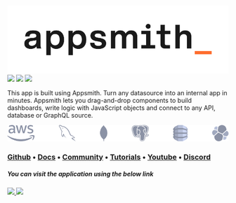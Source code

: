 ![](https://raw.githubusercontent.com/appsmithorg/appsmith/release/static/appsmith_logo_primary.png)
![](https://i.ibb.co/ykVh1dm/dashboard.jpg)
![](https://i.ibb.co/vPNpMyL/clients.jpg)
![](https://i.ibb.co/16Z6rjJ/Tickets.jpg)

This app is built using Appsmith. Turn any datasource into an internal app in minutes. Appsmith lets you drag-and-drop components to build dashboards, write logic with JavaScript objects and connect to any API, database or GraphQL source.

![](https://raw.githubusercontent.com/appsmithorg/appsmith/release/static/images/integrations.png)

### [Github](https://github.com/appsmithorg/appsmith) • [Docs](https://docs.appsmith.com/?utm_source=github&utm_medium=social&utm_content=appsmith_docs&utm_campaign=null&utm_term=appsmith_docs) • [Community](https://community.appsmith.com/) • [Tutorials](https://github.com/appsmithorg/appsmith/tree/update/readme#tutorials) • [Youtube](https://www.youtube.com/appsmith) • [Discord](https://discord.gg/rBTTVJp)

##### You can visit the application using the below link

###### [![](https://assets.appsmith.com/git-sync/Buttons.svg) ](http://192.168.20.232:8080/applications/636064fbba1d4b14ce1527ca/pages/63642add1a9af369320a6c41) [![](https://assets.appsmith.com/git-sync/Buttons2.svg)](http://192.168.20.232:8080/applications/636064fbba1d4b14ce1527ca/pages/63642add1a9af369320a6c41/edit)
